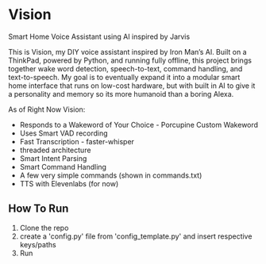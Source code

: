 # Vision
Smart Home Voice Assistant using AI inspired by Jarvis

This is Vision, my DIY voice assistant inspired by Iron Man’s AI. Built on a ThinkPad, powered by Python, and running fully offline, this project brings together wake word detection, speech-to-text, command handling, and text-to-speech. My goal is to eventually expand it into a modular smart home interface that runs on low-cost hardware, but with built in AI to give it a personality and memory so its more humanoid than a boring Alexa.

As of Right Now Vision:
 
 - Responds to a Wakeword of Your Choice - Porcupine Custom Wakeword
 - Uses Smart VAD recording
 - Fast Transcription - faster-whisper
 - threaded architecture
 - Smart Intent Parsing
 - Smart Command Handling
 - A few very simple commands (shown in commands.txt)
 - TTS with Elevenlabs (for now)
## How To Run

 1. Clone the repo
 2. create a 'config.py' file from 'config_template.py' and insert respective keys/paths
 3. Run
